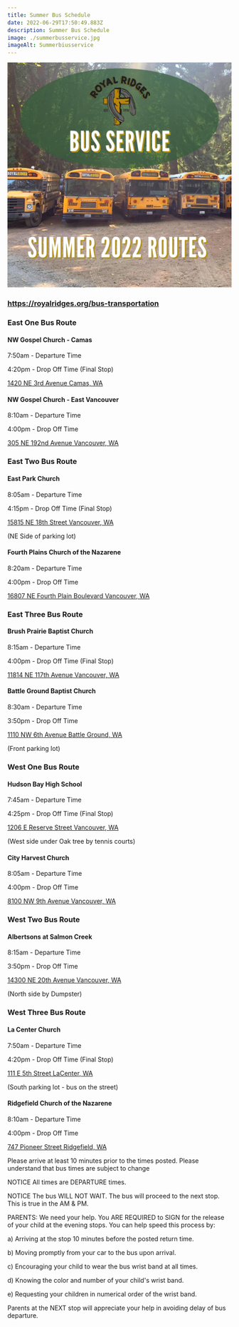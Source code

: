 ```yaml
---
title: Summer Bus Schedule
date: 2022-06-29T17:50:49.883Z
description: Summer Bus Schedule
image: ./summerbusservice.jpg
imageAlt: Summerbiusservice
---
```

![Bus Service](summerbusservice.jpg "Bus Service")

### <https://royalridges.org/bus-transportation>

### East One Bus Route

#### NW Gospel Church - Camas

7:50am - Departure Time

4:20pm - Drop Off Time (Final Stop)

[1420 NE 3rd Avenue Camas, WA](https://goo.gl/maps/NPJ6W8WAqDRRATzj7)

#### NW Gospel Church - East Vancouver

8:10am - Departure Time

4:00pm - Drop Off Time

[305 NE 192nd Avenue Vancouver, WA](https://goo.gl/maps/hpvKZQcPRKAxzEKo9)





### East Two Bus Route

#### East Park Church

8:05am - Departure Time

4:15pm - Drop Off Time (Final Stop)

[15815 NE 18th Street Vancouver, WA](https://goo.gl/maps/qKhgGZcQhy5oNzPV8)

(NE Side of parking lot)

#### Fourth Plains Church of the Nazarene

8:20am - Departure Time

4:00pm - Drop Off Time

[16807 NE Fourth Plain Boulevard Vancouver, WA](https://goo.gl/maps/YKX8bJS4H76KNDXp6)





### East Three Bus Route

#### Brush Prairie Baptist Church

8:15am - Departure Time

4:00pm - Drop Off Time (Final Stop)

[11814 NE 117th Avenue Vancouver, WA](https://goo.gl/maps/Lewa8HyenUBhNw2q9)

#### Battle Ground Baptist Church

8:30am - Departure Time

3:50pm - Drop Off Time

[1110 NW 6th Avenue Battle Ground, WA](https://goo.gl/maps/cTXDh6qwmtNUxHHQ7)

(Front parking lot)





### West One Bus Route

#### Hudson Bay High School

7:45am - Departure Time

4:25pm - Drop Off Time (Final Stop)

[1206 E Reserve Street Vancouver, WA](https://goo.gl/maps/mo8xkcVFBjK2j2k16)

(West side under Oak tree by tennis courts)

#### City Harvest Church

8:05am - Departure Time

4:00pm - Drop Off Time

[8100 NW 9th Avenue Vancouver, WA](https://goo.gl/maps/WUrB2xMB1T1FbZFT7)





### West Two Bus Route

#### Albertsons at Salmon Creek

8:15am - Departure Time

3:50pm - Drop Off Time

[14300 NE 20th Avenue Vancouver, WA](https://goo.gl/maps/uwcH583GVrLgoi61A)

(North side by Dumpster)





### West Three Bus Route

#### La Center Church

7:50am - Departure Time

4:20pm - Drop Off Time (Final Stop)

[111 E 5th Street LaCenter, WA](https://goo.gl/maps/B4EQXNsazyMuFy4e9)

(South parking lot - bus on the street)

#### Ridgefield Church of the Nazarene

8:10am - Departure Time

4:00pm - Drop Off Time

[747 Pioneer Street Ridgefield, WA](https://goo.gl/maps/HMZbNaLseeihz8ZY9)







Please arrive at least 10 minutes prior to the times posted. Please understand that bus times are subject to change

NOTICE All times are DEPARTURE times.

NOTICE The bus WILL NOT WAIT. The bus will proceed to the next stop. This is true in the AM & PM.

PARENTS: We need your help. You ARE REQUIRED to SIGN for the release of your child at the evening stops. You can help speed this process by:

a) Arriving at the stop 10 minutes before the posted return time.

b) Moving promptly from your car to the bus upon arrival.

c) Encouraging your child to wear the bus wrist band at all times.

d) Knowing the color and number of your child's wrist band.

e) Requesting your children in numerical order of the wrist band.

Parents at the NEXT stop will appreciate your help in avoiding delay of bus departure.
